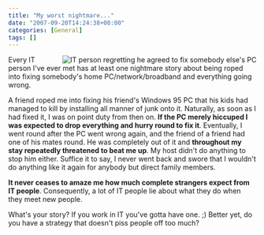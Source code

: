 ```yaml
---
title: "My worst nightmare..."
date: "2007-09-20T14:24:38+00:00"
categories: [General]
tags: []
---
```


<img src="http://techteapot.com/wp-content/uploads/2007/09/headhold.gif" alt="IT person regretting he agreed to fix somebody else's PC" align="right" style="border-left:solid 4px white" />

Every IT person I've ever met has at least one nightmare story about being roped into fixing somebody's home PC/network/broadband and everything going wrong.

A friend roped me into fixing his friend's Windows 95 PC that his kids had managed to kill by installing all manner of junk onto it. Naturally, as soon as I had fixed it, I was on point duty from then on. <strong>If the PC merely hiccuped I was expected to drop everything and hurry round to fix it</strong>. Eventually, I went round after the PC went wrong again, and the friend of a friend had one of his mates round. He was completely out of it and <strong>throughout my stay repeatedly threatened to beat me up</strong>. My host didn't do anything to stop him either. Suffice it to say, I never went back and swore that I wouldn't do anything like it again for anybody but direct family members.

<strong>It never ceases to amaze me how much complete strangers expect from IT people</strong>. Consequently, a lot of IT people lie about what they do when they meet new people.

What's your story? If you work in IT you've gotta have one. ;) Better yet, do you have a strategy that doesn't piss people off too much?
